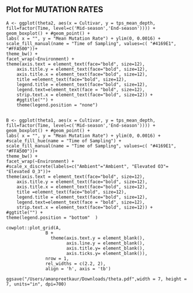 ##  Plot for MUTATION RATES      

    A <- ggplot(theta2, aes(x = Cultivar, y = tps_mean_depth, fill=factor(Time, level=c('Mid-season','End-season')))) +  
    geom_boxplot() + #geom_point() +
    labs( x = "", y = "Mean Mutation Rate") + ylim(0, 0.0016) +
    scale_fill_manual(name = "Time of Sampling", values=c( "#4169E1", "#FFA500"))+
    theme_bw() + 
    facet_wrap(~Environment) +
    theme(axis.text = element_text(face="bold", size=12), 
        axis.title.y = element_text(face="bold", size=12),
        axis.title.x = element_text(face="bold", size=12),
        title =element_text(face="bold", size=12),
        legend.title = element_text(face="bold", size=12),
        legend.text=element_text(face = "bold", size=12),
        strip.text.x = element_text(face="bold", size=12)) +
        #ggtitle("") +
        theme(legend.position = "none") 


    B <- ggplot(theta1, aes(x = Cultivar, y = tps_mean_depth, fill=factor(Time, level=c('Mid-season','End-season')))) + 
    geom_boxplot() + #geom_point() +
    labs( x = "", y = "Mean Mutation Rate") + ylim(0, 0.0016) +
    #scale_fill_hue(name = "Time of Sampling") + 
    scale_fill_manual(name = "Time of Sampling", values=c( "#4169E1", "#FFA500"))+
    theme_bw() + 
    facet_wrap(~Environment) +
    #scale_x_discrete(labels=c("Ambient"="Ambient", "Elevated O3"= "Elevated O_3"))+
    theme(axis.text = element_text(face="bold", size=12), 
        axis.title.y = element_text(face="bold", size=12),
        axis.title.x = element_text(face="bold", size=12),
        title =element_text(face="bold", size=12),
        legend.title = element_text(face="bold", size=12),
        legend.text=element_text(face = "bold", size=12),
        strip.text.x = element_text(face="bold", size=12)) +
    #ggtitle("") +
    theme(legend.position = "bottom"  ) 

    cowplot::plot_grid(A, 
                   B + 
                     theme(axis.text.y = element_blank(),
                           axis.line.y = element_blank(),
                           axis.title.y= element_blank(),
                           axis.ticks.y= element_blank()),
                   nrow = 1,
                   rel_widths = c(2.2, 2),
                   align = 'h', axis = 'tb')

    ggsave("/Users/amanpreetkaur/Downloads/theta.pdf",width = 7, height = 7, units="in", dpi=700)


